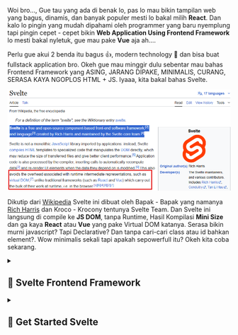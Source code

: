 Woi bro..., Gue tau yang ada di benak lo, pas lo mau bikin tampilan web yang bagus, dinamis, dan banyak populer mesti lo bakal milih **React**. Dan kalo lo pingin yang mudah dipahami oleh programmer yang baru nyemplung tapi pingin cepet - cepet bikin **Web Application Using Frontend Framework** lo mesti bakal nyletuk, gue mau pake **Vue** aja ah....

Perlu gue akui 2 benda itu bagus 👍, modern technology 🤖 dan bisa buat fullstack application bro. Okeh gue mau minggir dulu sebentar mau bahas Frontend Framework yang ASING, JARANG DIPAKE, MINIMALIS, CURANG, SERASA KAYA NGOPLOS HTML + JS. Iyaaa, kita bakal bahas Svelte.

<img class="img-fluid" alt="image" src="https://raw.githubusercontent.com/feri-irawansyah/docs/refs/heads/main/get-started-svelte/public/svelte-wiki-1.png" />

Dikutip dari <a href="https://en.wikipedia.org/wiki/Svelte" target="_blank">Wikipedia</a> Svelte ini dibuat oleh Bapak - Bapak yang namanya <a href="https://x.com/rich_harris" target="_blank">Rich Harris</a> dan Kroco - Krocony tentunya Svelte Team. Dan Svelte ini langsung di compile ke **JS DOM**, tanpa Runtime, Hasil Kompilasi **Mini Size** dan ga kaya **React** atau **Vue** yang pake Virtual DOM katanya. Serasa bikin murni javascript? Tapi Declarative? Dan tanpa cari-cari class atau id bahkan element?. Wow minimalis sekali tapi apakah sepowerfull itu? Okeh kita coba sekarang.

<details>
<summary><h2>📌 Svelte Frontend Framework</h2></summary>
### Kenapa Butuh Framework
	
Tapi nih kita udah jauh - jauh pake React, Vuew, Angular, Svelte tapi buat apa si framework? Bikin aplikasi web pake HTML, CSS, JS juga udah bisa dan bagus. Kalo Lo sendiri bukan tim bebas itu terserah Lo bro tapi kalo Lo kerja tim gimana? Mesti bakal ada beberapa kekurangan misal:
	
- Code Javascript hanya Lo yang tau. Tim Lo belum tentu tau
- Tiap orang beda - beda nulis code bahkan arsitektur.
- Tidak ada aturan dalam gaya penulisan code

Nah dengan adanya Framework tim Lo bakal terorganisir bro ada aturan tertentu dalam membuat code dan aturannya sudah dibuatkan oleh si pembuat Frameworknya dan udh menjadi standarisasi di dunia.

### Dokumentasi Svelte

Pertama Lo coba ketikan di mesin pencarian lo `Svelte` atau pergi aja ke alamat <a href="https://svelte.dev" target="_blank">https://svelte.dev</a> lalu ke pergi ke <a href="https://svelte.dev/docs/svelte/overview" target="_blank">docs Svelte</a>. Atau silahkan coba - coba main disitu, asal jangan tersesat dijalan Pidana, Kejahatan dan Korupsi. 

<img class="img-fluid" alt="image" src="https://raw.githubusercontent.com/feri-irawansyah/docs/refs/heads/main/get-started-svelte/public/docs-svelte.png" />

Nah setalah masuk ke webnya dan Lo pencet yang Svelte bukan Sveltekit ya, nanti gue bakal buatin terpisah untuk Sveltekit. Pas lu masuk langsung di sugihkan dengan code

```html
<script>
	function greet() {
		alert('Welcome to Svelte!');
	}
</script>

<button onclick={greet}>click me</button>

<style>
	button {
		font-size: 2em;
	}
</style>
```
Nah apa itu, baru masuk langsung dapet bahasa Alien👽. Tenang bro, itu cuma overview doang kurang lebih codenya seperti itu, script, style, dan html di oplos jadi satu kaya Vue? Iyes bro betul svelte ini arsitekturnya mirip Vue JS ga perlu class component, functional component, atau ya semacam itulah. Jadi semua file dengan extention gampangnya format lah nyebutnya `.svelte` itu adalah component.

</details>

<details>
<summary><h2>📌 Get Started Svelte</h2></summary>

Sebelum Lo mulai membuat Svete Project, Lo perlu beberapa hal yang harus dipenuhi dulu
### Pre Requisites
- Pemahaman tentang Fundamental Javascript
- <a href="https://nodejs.org/" target="_blank" rel="">NodeJS<a/> (npm, yarn, deno, bun, pnpm)
- VS Code (bisa cod eeditor lain)

### Svelte & Sveltekit
</details>

